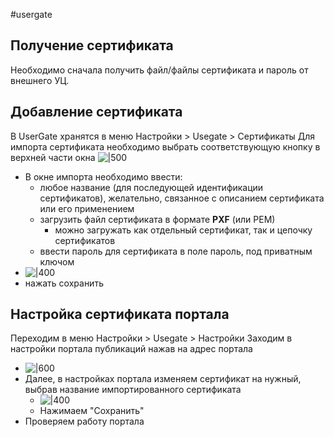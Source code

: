 #usergate 

## Получение сертификата
Необходимо сначала получить файл/файлы сертификата и пароль от внешнего УЦ.

## Добавление сертификата
В UserGate хранятся в меню 
	Настройки > Usegate > Сертификаты
Для импорта сертификата необходимо выбрать соответствующую кнопку в верхней части окна
![|500](Pasted%20image%2020230927143651.png)
- В окне импорта необходимо ввести:
	- любое название (для последующей идентификации сертификатов), желательно, связанное с описанием сертификата или его применением
	- загрузить файл сертификата в формате **PXF** (или PEM)
		- можно загружать как отдельный сертификат, так и цепочку сертификатов
	- ввести пароль для сертификата в поле пароль, под приватным ключом
- ![|400](Pasted%20image%2020230927143131.png)
- нажать сохранить

## Настройка сертификата портала
Переходим в меню
	Настройки > Usegate > Настройки
Заходим в настройки портала публикаций нажав на адрес портала
- ![|600](Pasted%20image%2020230927143950.png)
- Далее, в настройках портала изменяем сертификат на нужный, выбрав название импортированного сертификата
	- ![|400](Pasted%20image%2020230927144223.png)
	- Нажимаем "Сохранить"
- Проверяем работу портала